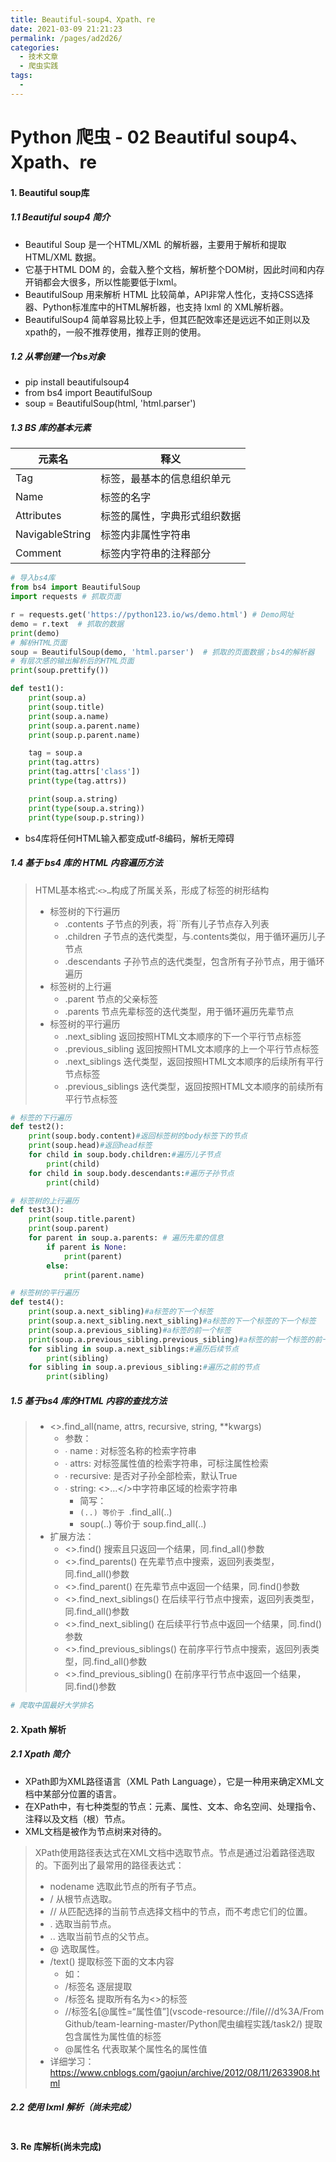 ```yaml
---
title: Beautiful-soup4、Xpath、re
date: 2021-03-09 21:21:23
permalink: /pages/ad2d26/
categories:
  - 技术文章
  - 爬虫实践
tags:
  - 
---
```


# Python 爬虫 - 02 Beautiful soup4、Xpath、re

#### 1. Beautiful soup库

##### 1.1 Beautiful soup4 简介

- Beautiful Soup 是一个HTML/XML 的解析器，主要用于解析和提取 HTML/XML 数据。 
- 它基于HTML DOM 的，会载入整个文档，解析整个DOM树，因此时间和内存开销都会大很多，所以性能要低于lxml。
- BeautifulSoup 用来解析 HTML 比较简单，API非常人性化，支持CSS选择器、Python标准库中的HTML解析器，也支持 lxml 的 XML解析器。
- BeautifulSoup4 简单容易比较上手，但其匹配效率还是远远不如正则以及xpath的，一般不推荐使用，推荐正则的使用。

##### 1.2 从零创建一个bs对象

- pip install beautifulsoup4
- from bs4 import BeautifulSoup
- soup = BeautifulSoup(html, 'html.parser')

##### 1.3 BS 库的基本元素

| 元素名          | 释义                         |
| --------------- | ---------------------------- |
| Tag             | 标签，最基本的信息组织单元   |
| Name            | 标签的名字                   |
| Attributes      | 标签的属性，字典形式组织数据 |
| NavigableString | 标签内非属性字符串           |
| Comment         | 标签内字符串的注释部分       |

```python
# 导入bs4库
from bs4 import BeautifulSoup
import requests # 抓取页面

r = requests.get('https://python123.io/ws/demo.html') # Demo网址
demo = r.text  # 抓取的数据
print(demo)
# 解析HTML页面
soup = BeautifulSoup(demo, 'html.parser')  # 抓取的页面数据；bs4的解析器
# 有层次感的输出解析后的HTML页面
print(soup.prettify())

def test1():
    print(soup.a)
    print(soup.title)
    print(soup.a.name)
    print(soup.a.parent.name)
    print(soup.p.parent.name)

    tag = soup.a
    print(tag.attrs)
    print(tag.attrs['class'])
    print(type(tag.attrs))

    print(soup.a.string)
    print(type(soup.a.string))
    print(type(soup.p.string))
```

- bs4库将任何HTML输入都变成utf‐8编码，解析无障碍

##### 1.4 基于 bs4 库的 HTML 内容遍历方法

> HTML基本格式:`<>…`构成了所属关系，形成了标签的树形结构
>
> - 标签树的下行遍历
>   - .contents 子节点的列表，将``所有儿子节点存入列表
>   - .children 子节点的迭代类型，与.contents类似，用于循环遍历儿子节点
>   - .descendants 子孙节点的迭代类型，包含所有子孙节点，用于循环遍历
> - 标签树的上行遍
>   - .parent 节点的父亲标签
>   - .parents 节点先辈标签的迭代类型，用于循环遍历先辈节点
> - 标签树的平行遍历
>   - .next_sibling 返回按照HTML文本顺序的下一个平行节点标签
>   - .previous_sibling 返回按照HTML文本顺序的上一个平行节点标签
>   - .next_siblings 迭代类型，返回按照HTML文本顺序的后续所有平行节点标签
>   - .previous_siblings 迭代类型，返回按照HTML文本顺序的前续所有平行节点标签

```python
# 标签的下行遍历
def test2():
    print(soup.body.content)#返回标签树的body标签下的节点
    print(soup.head)#返回head标签
    for child in soup.body.children:#遍历儿子节点
        print(child)
    for child in soup.body.descendants:#遍历子孙节点
        print(child)

# 标签树的上行遍历
def test3():
    print(soup.title.parent)
    print(soup.parent)
    for parent in soup.a.parents: # 遍历先辈的信息
        if parent is None:
            print(parent)
        else:
            print(parent.name)

# 标签树的平行遍历
def test4():
    print(soup.a.next_sibling)#a标签的下一个标签
    print(soup.a.next_sibling.next_sibling)#a标签的下一个标签的下一个标签
    print(soup.a.previous_sibling)#a标签的前一个标签
    print(soup.a.previous_sibling.previous_sibling)#a标签的前一个标签的前一个标签
    for sibling in soup.a.next_siblings:#遍历后续节点
        print(sibling)
    for sibling in soup.a.previous_sibling:#遍历之前的节点
        print(sibling)
```

##### 1.5 基于bs4 库的HTML 内容的查找方法

> - <>.find_all(name, attrs, recursive, string, **kwargs)
>   - 参数：
>   - ∙ name : 对标签名称的检索字符串
>   - ∙ attrs: 对标签属性值的检索字符串，可标注属性检索
>   - ∙ recursive: 是否对子孙全部检索，默认True
>   - ∙ string: <>…</>中字符串区域的检索字符串
>     - 简写：
>     - ``(..) 等价于 ``.find_all(..)
>     - soup(..) 等价于 soup.find_all(..)
> - 扩展方法：
>   - <>.find() 搜索且只返回一个结果，同.find_all()参数
>   - <>.find_parents() 在先辈节点中搜索，返回列表类型，同.find_all()参数
>   - <>.find_parent() 在先辈节点中返回一个结果，同.find()参数
>   - <>.find_next_siblings() 在后续平行节点中搜索，返回列表类型，同.find_all()参数
>   - <>.find_next_sibling() 在后续平行节点中返回一个结果，同.find()参数
>   - <>.find_previous_siblings() 在前序平行节点中搜索，返回列表类型，同.find_all()参数
>   - <>.find_previous_sibling() 在前序平行节点中返回一个结果，同.find()参数

```python
# 爬取中国最好大学排名
```

#### 2. Xpath 解析

##### 2.1 Xpath 简介

- XPath即为XML路径语言（XML Path Language），它是一种用来确定XML文档中某部分位置的语言。
- 在XPath中，有七种类型的节点：元素、属性、文本、命名空间、处理指令、注释以及文档（根）节点。
- XML文档是被作为节点树来对待的。

> XPath使用路径表达式在XML文档中选取节点。节点是通过沿着路径选取的。下面列出了最常用的路径表达式：
>
> - nodename 选取此节点的所有子节点。
> - / 从根节点选取。
> - //	从匹配选择的当前节点选择文档中的节点，而不考虑它们的位置。
> - .	选取当前节点。
> - ..	选取当前节点的父节点。
> - @	选取属性。
> - /text() 提取标签下面的文本内容
>   - 如：
>   - /标签名 逐层提取
>   - /标签名 提取所有名为<>的标签
>   - //标签名[@属性=“属性值”](vscode-resource://file///d%3A/From Github/team-learning-master/Python爬虫编程实践/task2/) 提取包含属性为属性值的标签
>   - @属性名 代表取某个属性名的属性值
> - 详细学习：https://www.cnblogs.com/gaojun/archive/2012/08/11/2633908.html

##### 2.2 使用 lxml 解析（尚未完成）

```

```

#### 3. Re 库解析(尚未完成)